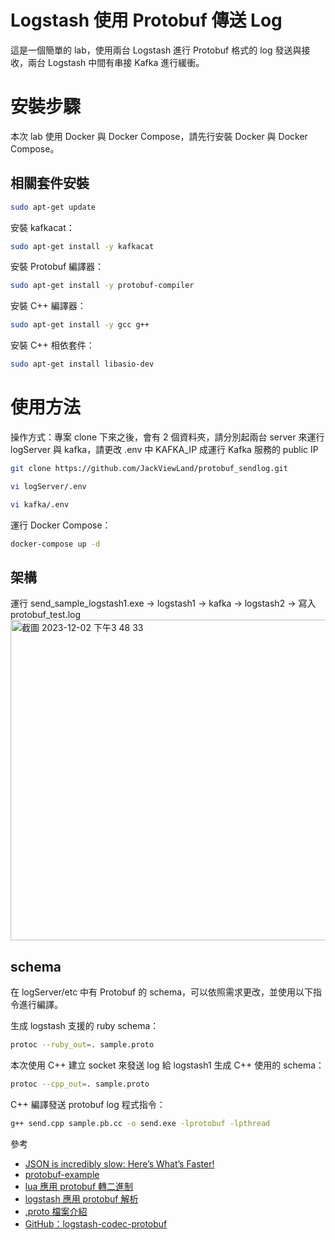 # Logstash 使用 Protobuf 傳送 Log

這是一個簡單的 lab，使用兩台 Logstash 進行 Protobuf 格式的 log 發送與接收，兩台 Logstash 中間有串接 Kafka 進行緩衝。

# 安裝步驟

本次 lab 使用 Docker 與 Docker Compose，請先行安裝 Docker 與 Docker Compose。

## 相關套件安裝
```bash
sudo apt-get update
```

安裝 kafkacat：
```bash
sudo apt-get install -y kafkacat
```

安裝 Protobuf 編譯器：
```bash
sudo apt-get install -y protobuf-compiler
```

安裝 C++ 編譯器：
```bash
sudo apt-get install -y gcc g++
```

安裝 C++ 相依套件：
```bash
sudo apt-get install libasio-dev
```

# 使用方法
操作方式：專案 clone 下來之後，會有 2 個資料夾，請分別起兩台 server 來運行 logServer 與 kafka，請更改 .env 中 KAFKA_IP 成運行 Kafka 服務的 public IP
```bash
git clone https://github.com/JackViewLand/protobuf_sendlog.git
```

```bash
vi logServer/.env
```
```bash
vi kafka/.env
```

運行 Docker Compose：
```bash
docker-compose up -d 
```

## 架構
運行 send_sample_logstash1.exe -> logstash1 -> kafka -> logstash2 -> 寫入 protobuf_test.log
<img width="513" alt="截圖 2023-12-02 下午3 48 33" src="https://github.com/JackViewLand/protobuf_sendlog/assets/122655131/8066b2c3-9b42-443d-a1ae-3422c98fa5b8">

## schema
在 logServer/etc 中有 Protobuf 的 schema，可以依照需求更改，並使用以下指令進行編譯。

生成 logstash 支援的 ruby schema：
```bash
protoc --ruby_out=. sample.proto
```

本次使用 C++ 建立 socket 來發送 log 給 logstash1
生成 C++ 使用的 schema：

```bash
protoc --cpp_out=. sample.proto
```

C++ 編譯發送 protobuf log 程式指令：
```bash
g++ send.cpp sample.pb.cc -o send.exe -lprotobuf -lpthread
```
參考
* [JSON is incredibly slow: Here’s What’s Faster!](https://medium.com/data-science-community-srm/json-is-incredibly-slow-heres-what-s-faster-ca35d5aaf9e8)
* [protobuf-example](https://github.com/vaishnav-mk/protobuf-example?source=post_page-----ca35d5aaf9e8--------------------------------)
* [lua 應用 protobuf 轉二進制](https://github.com/starwing/lua-protobuf)
* [logstash 應用 protobuf 解析](https://neojos.com/blog/2018/01-30-protobufs在logstash中的应用/)
* [.proto 檔案介紹](https://github.com/mengbin92/protobuf/blob/master/docs/学习指南(proto3).md)
* [GitHub：logstash-codec-protobuf](https://github.com/logstash-plugins/logstash-codec-protobuf)
